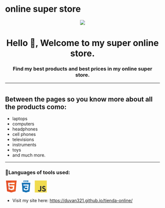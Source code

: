 # <h1>online super store</h1>

<div id="header" align="center">
<img src="https://cdn.appdesign.dev/wp-content/uploads/2020/09/Desarrollo-tiendas-online.jpg" width="200"/>
<h1 align="center">Hello 👋, Welcome to my super online store.</h1>
<h3 align="center"> Find my best products and best prices in my online super store.
</div>

---

# <h2>Between the pages so you know more about all the products como:</h2>

- laptops
- computers
- headphones
- cell phones
- televisions
- instruments
- toys
- and much more.

---

<div align="left">
<h3>🔨Languages of tools used:</h3>
<div>
<img src="https://github.com/devicons/devicon/raw/master/icons/html5/html5-original.svg" title="HTML5" alt="HTML" width="40" height="40"/>&nbsp;
<img src="https://github.com/devicons/devicon/raw/master/icons/css3/css3-plain-wordmark.svg" title="CSS3" alt="CSS" width="40" height="40"/>&nbsp;
<img src="https://github.com/devicons/devicon/raw/master/icons/javascript/javascript-original.svg" title="JAVASCRIPT" alt="JAVASCRIPT" width="40" height="40"/>&nbsp;

- Visit my site here: https://duvan321.github.io/tienda-online/

​
